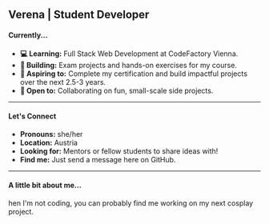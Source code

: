 ## Verena | Student Developer

#### Currently...

-   **💻 Learning:** Full Stack Web Development at CodeFactory Vienna.
-   **🔨 Building:** Exam projects and hands-on exercises for my course.
-   **🚀 Aspiring to:** Complete my certification and build impactful projects over the next 2.5-3 years.
-   **💬 Open to:** Collaborating on fun, small-scale side projects.

---

#### Let's Connect

-   **Pronouns:** she/her
-   **Location:** Austria
-   **Looking for:** Mentors or fellow students to share ideas with!
-   **Find me:** Just send a message here on GitHub.

---

#### A little bit about me...

hen I'm not coding, you can probably find me working on my next cosplay project.
